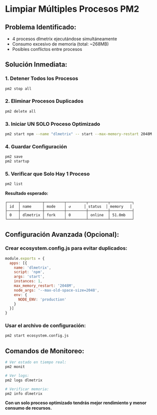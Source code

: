 # Limpiar Múltiples Procesos PM2

## **Problema Identificado:**
- 4 procesos dlmetrix ejecutándose simultáneamente
- Consumo excesivo de memoria (total: ~268MB)
- Posibles conflictos entre procesos

## **Solución Inmediata:**

### 1. **Detener Todos los Procesos**
```bash
pm2 stop all
```

### 2. **Eliminar Procesos Duplicados**
```bash
pm2 delete all
```

### 3. **Iniciar UN SOLO Proceso Optimizado**
```bash
pm2 start npm --name "dlmetrix" -- start --max-memory-restart 2048M
```

### 4. **Guardar Configuración**
```bash
pm2 save
pm2 startup
```

### 5. **Verificar que Solo Hay 1 Proceso**
```bash
pm2 list
```

**Resultado esperado:**
```
┌─────┬──────────┬─────────┬─────────┬─────────┬──────────┐
│ id  │ name     │ mode    │ ↺      │ status  │ memory   │
├─────┼──────────┼─────────┼─────────┼─────────┼──────────┤
│ 0   │ dlmetrix │ fork    │ 0       │ online  │ 51.0mb   │
└─────┴──────────┴─────────┴─────────┴─────────┴──────────┘
```

## **Configuración Avanzada (Opcional):**

### Crear ecosystem.config.js para evitar duplicados:
```javascript
module.exports = {
  apps: [{
    name: 'dlmetrix',
    script: 'npm',
    args: 'start',
    instances: 1,
    max_memory_restart: '2048M',
    node_args: '--max-old-space-size=2048',
    env: {
      NODE_ENV: 'production'
    }
  }]
}
```

### Usar el archivo de configuración:
```bash
pm2 start ecosystem.config.js
```

## **Comandos de Monitoreo:**
```bash
# Ver estado en tiempo real:
pm2 monit

# Ver logs:
pm2 logs dlmetrix

# Verificar memoria:
pm2 info dlmetrix
```

**Con un solo proceso optimizado tendrás mejor rendimiento y menor consumo de recursos.**